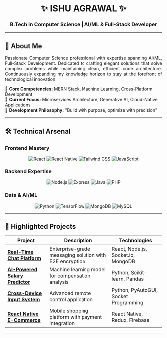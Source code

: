 <div align="center">
  
# ✨ ISHU AGRAWAL ✨
### **B.Tech in Computer Science | AI/ML & Full-Stack Developer**

</div>

---

## 🎯 About Me
<p align="justify">
Passionate Computer Science professional with expertise spanning AI/ML, Full-Stack Development. Dedicated to crafting elegant solutions that solve complex problems while maintaining clean, efficient code architecture. Continuously expanding my knowledge horizon to stay at the forefront of technological innovation.
</p>

🔹 **Core Competencies:** MERN Stack, Machine Learning, Cross-Platform Development  
🔹 **Current Focus:** Microservices Architecture, Generative AI, Cloud-Native Applications  
🔹 **Development Philosophy:** "Build with purpose, optimize with precision"  

---

## 🛠️ Technical Arsenal

### **Frontend Mastery**
<div align="center">
  
![React](https://img.shields.io/badge/-React-61DAFB?style=for-the-badge&logo=react&logoColor=white)
![React Native](https://img.shields.io/badge/-React%20Native-61DAFB?style=for-the-badge&logo=react&logoColor=white)
![Tailwind CSS](https://img.shields.io/badge/-Tailwind%20CSS-38B2AC?style=for-the-badge&logo=tailwind-css&logoColor=white)
![JavaScript](https://img.shields.io/badge/-JavaScript-F7DF1E?style=for-the-badge&logo=javascript&logoColor=black)

</div>

### **Backend Expertise**
<div align="center">

![Node.js](https://img.shields.io/badge/-Node.js-339933?style=for-the-badge&logo=node.js&logoColor=white)
![Express](https://img.shields.io/badge/-Express-000000?style=for-the-badge&logo=express&logoColor=white)
![Java](https://img.shields.io/badge/-Java-007396?style=for-the-badge&logo=java&logoColor=white)
![PHP](https://img.shields.io/badge/-PHP-777BB4?style=for-the-badge&logo=php&logoColor=white)

</div>

### **Data & AI/ML**
<div align="center">

![Python](https://img.shields.io/badge/-Python-3776AB?style=for-the-badge&logo=python&logoColor=white)
![TensorFlow](https://img.shields.io/badge/-TensorFlow-FF6F00?style=for-the-badge&logo=tensorflow&logoColor=white)
![MongoDB](https://img.shields.io/badge/-MongoDB-47A248?style=for-the-badge&logo=mongodb&logoColor=white)
![MySQL](https://img.shields.io/badge/-MySQL-4479A1?style=for-the-badge&logo=mysql&logoColor=white)

</div>

---

## 🚀 Highlighted Projects

<div align="center">

| Project | Description | Technologies |
|---------|-------------|--------------|
| **[Real-Time Chat Platform](https://github.com/Ishu6129/GROUP_CHAT_App.)** | Enterprise-grade messaging solution with E2E encryption | React, Node.js, Socket.io, MongoDB |
| **[AI-Powered Salary Predictor](https://github.com/Ishu6129/EmployeeSalaryPrediction_AICTE_EdunetFoundation_IBM_IshuAgrawal)** | Machine learning model for compensation analysis | Python, Scikit-learn, Pandas |
| **[Cross-Device Input System](https://github.com/Ishu6129/PYTHON)** | Advanced remote control application | Python, PyAutoGUI, Socket Programming |
| **[React Native E-Commerce](https://github.com/Ishu6129/ReactNative)** | Mobile shopping platform with payment integration | React Native, Redux, Firebase |

</div>

---
